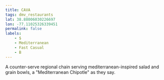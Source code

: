 ```yaml
---
title: CAVA
tags: dmv_restaurants
lat: 38.88006030226697
lon: -77.11025326339451
permalink: false
labels:
    - $
    - Mediterranean
    - Fast Casual
    - B
---
```


A counter-serve regional chain serving mediterranean-inspired salad and grain bowls, a "Mediterranean Chipotle" as they say.